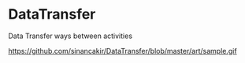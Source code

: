 # DataTransfer
Data Transfer ways between activities

https://github.com/sinancakir/DataTransfer/blob/master/art/sample.gif
